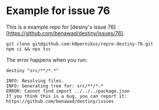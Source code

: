 # Example for issue 76

This is a example repo for [desiny's issue 76][https://github.com/benawad/destiny/issues/76].

```
git clone git@github.com:k0pernikus/repro-destiny-76.git
npm ci && npx tsc
```

The error happens when you run:

```
destiny "src/**/*.*"

INFO: Resolving files.
INFO: Generating tree for: src/**/*.*
ERROR: Cannot find import ../../../package.json
If you think this is a bug, you can report it: https://github.com/benawad/destiny/issues
```
